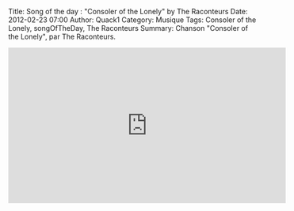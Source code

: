 Title: Song of the day : "Consoler of the Lonely" by The Raconteurs
Date: 2012-02-23 07:00
Author: Quack1
Category: Musique
Tags: Consoler of the Lonely, songOfTheDay, The Raconteurs
Summary: Chanson "Consoler of the Lonely", par The Raconteurs.

<iframe width="560" height="315" src="http://www.youtube.com/embed/GZ95o1iQDsY" frameborder="0" allowfullscreen></iframe>
